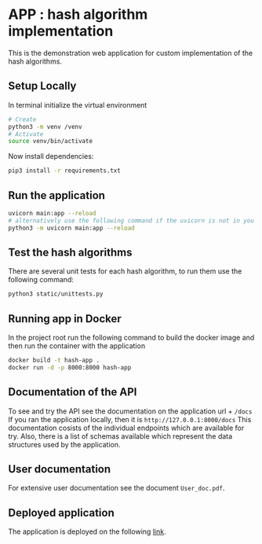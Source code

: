 # APP : hash algorithm implementation

This is the demonstration web application for custom implementation of the hash algorithms.

## Setup Locally
In terminal initialize the virtual environment
```bash
# Create
python3 -m venv /venv
# Activate
source venv/bin/activate
```

Now install dependencies:
```bash
pip3 install -r requirements.txt
```

## Run the application
```bash
uvicorn main:app --reload
# alternatively use the following command if the uvicorn is not in you path
python3 -m uvicorn main:app --reload
```

## Test the hash algorithms
There are several unit tests for each hash algorithm, to run them use the following command:
```bash
python3 static/unittests.py
```

## Running app in Docker
In the project root run the following command to build the docker image and then run the container with the application
```bash
docker build -t hash-app .
docker run -d -p 8000:8000 hash-app
```

## Documentation of the API
To see and try the API see the documentation on the application url + `/docs`
If you ran the application locally, then it is `http://127.0.0.1:8000/docs`
This documentation cosists of the individual endpoints which are available for try. Also, there is a list of schemas available which represent the data structures used by the application.

## User documentation
For extensive user documentation see the document `User_doc.pdf`.

## Deployed application
The application is deployed on the following [link](https://foreign-annissa-damosova-0dd02dd5.koyeb.app/).
